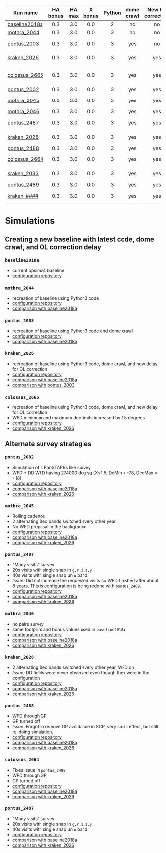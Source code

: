 | Run name                        | HA bonus      | HA max| X bonus | Python | dome crawl | New OL correction  | Note                                                         |
| --------------------------------|:-------------:|:-----:|:------: |:------:|:----------:| :----------------: | :-----------:                                                |
| [baseline2018a](#baseline2018a) | 0.3           | 3.0   | 0.0     | 2      |     no     | no                 | Current opsimv4 baseline                                     |
| [mothra_2044](#mothra_2044)     | 0.3           | 3.0   | 0.0     | 3      |     no     | no                 | Python 3 baseline2018a replacement                           |
| [pontus_2003](#pontus_2003)     | 0.3           | 3.0   | 0.0     | 3      |     yes    | no                 | Python 3 baseline2018a replacement (with dome crawl)         |
| [kraken_2026](#kraken_2026)     | 0.3           | 3.0   | 0.0     | 3      |     yes    | yes                | Python 3 baseline2018a replacement (with dome crawl and OL)  |
| [colossus_2665](#colossus_2665) | 0.3           | 3.0   | 0.0     | 3      |     yes    | yes                | Python 3 baseline2018a replacement (with dome crawl and OL), WFD area increased by 1.5 degrees north an south  |
| [pontus_2002](#pontus_2002)     | 0.3           | 3.0   | 0.0     | 3      |     yes    | yes                | Simulation of a PanSTARRs like survey                        |
| [mothra_2045](#mothra_2045)     | 0.3           | 3.0   | 0.0     | 3      |     yes    | yes                | 2 alternating Dec bands switched every other year, WFD off                                  |
| [mothra_2046](#mothra_2046)     | 0.3           | 3.0   | 0.0     | 3      |     yes    | yes                | No pairs survey                                                                             |
| [pontus_2487](#pontus_2487)     | 0.3           | 3.0   | 0.0     | 3      |     yes    | yes                | "Many visits" 20s visits with single snap, 40s visits in u band                             |
| [kraken_2028](#kraken_2028)     | 0.3           | 3.0   | 0.0     | 3      |     yes    | yes                | 2 alternating Dec bands switched every other year, WFD on                                   |
| [pontus_2488](#pontus_2488)     | 0.3           | 3.0   | 0.0     | 3      |     yes    | yes                | WFD cadence in GP. GP proposal turned off.                                                  |
| [colossus_2664](#colossus_2664) | 0.3           | 3.0   | 0.0     | 3      |     yes    | yes                | WFD cadence in GP. GP proposal turned off (replaces `pontus_2488`).                         |
| [kraken_2033](#kraken_2033)     | 0.3           | 3.0   | 0.0     | 3      |     yes    | yes                |  "Many visits" 20s visits with single snap, 40s visits in u band                            |
| [pontus_2489](#pontus_2489)     | 0.3           | 3.0   | 0.0     | 3      |     yes    | yes                |  whitepaper2018\_manyvisits (**finshed** on `ops2`)                                         |
| [kraken_####](#pontus_2489)     | 0.3           | 3.0   | 0.0     | 3      |     yes    | yes                |  whitepaper2018_2rolling_decbands_wfdbg10p (**running** on `kraken`)                        |



# Simulations

## Creating a new baseline with latest code, dome crawl, and OL correction delay

### `baseline2018a`
- current opsimv4 baseline
- [configuration repository](https://github.com/lsst-ts/opsim4_config/tree/baseline2018a/config_run)

### `mothra_2044`
- recreation of baseline using Python3 code
- [configuration repository](https://github.com/lsst-ts/opsim4_config/tree/baseline2018_py3/config_run)
- [comparison with baseline2018a](https://github.com/oboberg/lsst_notebooks/blob/master/whitepaper_runs/baseline2018a_mothra2044_comp/README.md)

### `pontus_2003`
- recreation of baseline using Python3 code and dome crawl
- [configuration repository](https://github.com/lsst-ts/opsim4_config/tree/baseline2018_dc/config_run)
- [comparison with baseline2018a](https://github.com/oboberg/lsst_notebooks/blob/master/whitepaper_runs/baseline2018a_pontus2003_comp/README.md)

### `kraken_2026`
- recreation of baseline using Python3 code, dome crawl, and new delay for OL correction
- [configuration repository](https://github.com/lsst-ts/opsim4_config/tree/baseline2018_dc_cl/config_run)
- [comparison with baseline2018a](https://github.com/oboberg/lsst_notebooks/blob/master/whitepaper_runs/baseline2018a_kraken2026_comp/README.md)
- [comparison with pontus_2003](https://github.com/oboberg/lsst_notebooks/blob/master/whitepaper_runs/pontus_2003_kraken2026_comp/README.md)

### `colossus_2665`
- recreation of baseline using Python3 code, dome crawl, and new delay for OL correction
- WFD minimum and maximum dec limits increased by 1.5 degrees
- [configuration repository](https://github.com/lsst-ts/opsim4_config/tree/baseline2018_dc_cl_wfd15/config_run)
- [comparison with kraken_2026](https://github.com/oboberg/lsst_notebooks/blob/master/whitepaper_runs/kraken2026_colossus2665_comp/README.md)

## Alternate survey strategies

### `pontus_2002`
- Simulation of a PanSTARRs like survey
- WFD + DD WFD having 274000 deg sq (X<1.5, DeMin = -78, DecMax = +18)
- [configuration repository](https://github.com/lsst-ts/opsim4_config/tree/whitepaper2018_big_wfdonly/config_run)
- [comparison with baseline2018a](https://github.com/oboberg/lsst_notebooks/blob/master/whitepaper_runs/baseline2018a_pontus2002_comp/README.md)
- [comparison with kraken_2026](https://github.com/oboberg/lsst_notebooks/blob/master/whitepaper_runs/kraken2026_pontus2002_comp/README.md)

### `mothra_2045`
- Rolling cadence
- 2 alternating Dec bands switched every other year
- No WFD proposal in the background.
- [configuration repository](https://github.com/lsst-ts/opsim4_config/tree/whitepaper2018_2rolling_decbands/config_run)
- [comparison with baseline2018a](https://github.com/oboberg/lsst_notebooks/blob/master/whitepaper_runs/baseline2018a_mothra2045_comp/README.md)
- [comparison with kraken_2026](https://github.com/oboberg/lsst_notebooks/blob/master/whitepaper_runs/kraken2026_mothra2045_comp/README.md)

### `pontus_2487`
- "Many visits" survey
-  20s visits with single snap in `g,r,i,z,y`
-  40s visits with single snap  un `u` band
- *Issue:* Did not increase the requested visits so WFD finished after about 8 years. This is configuration is being redone with `pontus_2489`.
- [configuration repository](https://github.com/lsst-ts/opsim4_config/tree/whitepaper2018_manyvisits/config_run)
- [comparison with baseline2018a](https://github.com/oboberg/lsst_notebooks/blob/master/whitepaper_runs/baseline2018a_pontus2487_comp/README.md)
- [comparison with kraken_2026](https://github.com/oboberg/lsst_notebooks/blob/master/whitepaper_runs/kraken2026_pontus2487_comp/README.md)

### `mothra_2046`
- no pairs survey
- same footprint and bonus values used in `baseline2018a`
- [configuration repository](https://github.com/lsst-ts/opsim4_config/tree/whitepaper2018_nopairs/config_run)
- [comparison with baseline2018a](https://github.com/oboberg/lsst_notebooks/blob/master/whitepaper_runs/baseline2018a_mothra2046_comp/README.md)
- [comparison with kraken_2026](https://github.com/oboberg/lsst_notebooks/blob/master/whitepaper_runs/kraken2026_mothra2046_comp/README.md)

### `kraken_2028`
- 2 alternating Dec bands switched every other year, WFD on
- *Issue:* DD fields were never observed even though they were in the configuration
- [configuration repository](https://github.com/lsst-ts/opsim4_config/blob/whitepaper2018_2rolling_decbands_wfdbg/config_run/)
- [comparison with baseline2018a](https://github.com/oboberg/lsst_notebooks/blob/master/whitepaper_runs/baseline2018a_kraken2028_comp/README.md)
- [comparison with kraken_2026](https://github.com/oboberg/lsst_notebooks/blob/master/whitepaper_runs/kraken2026_kraken2028_comp/README.md)

### `pontus_2488`
- WFD through GP
- GP turned off
- *Issue:* Forgot to remove GP avoidance in SCP, very small effect, but still re-doing simulation.
- [configuration repository](https://github.com/lsst-ts/opsim4_config/tree/whitepaper2018_nogp/config_run)
- [comparison with baseline2018a](https://github.com/oboberg/lsst_notebooks/blob/master/whitepaper_runs/baseline2018a_pontus2488_comp/README.md)
- [comparison with kraken_2026](https://github.com/oboberg/lsst_notebooks/blob/master/whitepaper_runs/kraken2026_pontus2488_comp/README.md)

### `colossus_2664`
- Fixes issue in `pontus_2488`
- WFD through GP
- GP turned off
- [configuration repository](https://github.com/lsst-ts/opsim4_config/tree/whitepaper2018_nogp/config_run)
- [comparison with baseline2018a](https://github.com/oboberg/lsst_notebooks/blob/master/whitepaper_runs/baseline2018a_colossus2664_comp/README.md)
- [comparison with kraken_2026](https://github.com/oboberg/lsst_notebooks/blob/master/whitepaper_runs/kraken2026_colossus2664_comp/README.md)

### `pontus_2487`
- "Many visits" survey
-  20s visits with single snap in `g,r,i,z,y`
-  40s visits with single snap  un `u` band
- [configuration repository](https://github.com/lsst-ts/opsim4_config/tree/whitepaper2018_manyvisits/config_run)
- [comparison with baseline2018a](https://github.com/oboberg/lsst_notebooks/blob/master/whitepaper_runs/baseline2018a_pontus2489_comp/README.md)
- [comparison with kraken_2026](https://github.com/oboberg/lsst_notebooks/blob/master/whitepaper_runs/kraken2026_pontus2489_comp/README.md)
